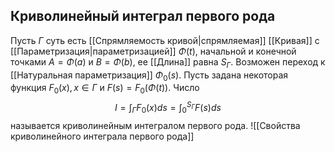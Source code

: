 ## Криволинейный интеграл первого рода
Пусть $\Gamma$ суть есть [[Спрямляемость кривой|спрямляемая]] [[Кривая]] с [[Параметризация|параметризацией]] $\Phi(t)$, начальной и конечной точками $A = \Phi(a)$ и $B = \Phi(b)$, ее [[Длина]] равна $S_\Gamma$. Возможен переход к [[Натуральная параметризация]] $\Phi_0(s)$. Пусть задана некоторая функция $F_0(x), x\in \Gamma$ и $F(s) = F_0(\Phi(t))$. Число $$I = \int_Г F_0(x)ds =\int_0^{S_Г} F(s)ds$$ называется криволинейным интегралом первого рода.
![[Свойства криволинейного интеграла первого рода]]
